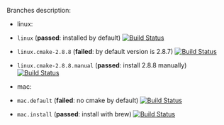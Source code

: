 Branches description:
* linux:
 * `linux` (**passed**: installed by default)
[![Build Status](https://travis-ci.org/travis-ci-tester/travis-test-cmake.png?branch=linux)](https://travis-ci.org/travis-ci-tester/travis-test-cmake)
 * `linux.cmake-2.8.8` (**failed**: by default version is 2.8.7)
[![Build Status](https://travis-ci.org/travis-ci-tester/travis-test-cmake.png?branch=linux.cmake-2.8.8)](https://travis-ci.org/travis-ci-tester/travis-test-cmake)
 * `linux.cmake-2.8.8.manual` (**passed**: install 2.8.8 manually)
[![Build Status](https://travis-ci.org/travis-ci-tester/travis-test-cmake.png?branch=linux.cmake-2.8.8.manual)](https://travis-ci.org/travis-ci-tester/travis-test-cmake)

* mac:
 * `mac.default` (**failed**: no cmake by default)
[![Build Status](https://travis-ci.org/travis-ci-tester/travis-test-cmake.png?branch=mac.default)](https://travis-ci.org/travis-ci-tester/travis-test-cmake)
 * `mac.install` (**passed**: install with brew)
[![Build Status](https://travis-ci.org/travis-ci-tester/travis-test-cmake.png?branch=mac.install)](https://travis-ci.org/travis-ci-tester/travis-test-cmake)
